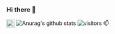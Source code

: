 ### Hi there 👋
![Anurag's github stats](https://github-readme-stats.vercel.app/api?username=jorgemontes)
![visitors](https://visitor-badge.glitch.me/badge?page_id=jorgemontes.visitor-badge)
📫 
<a href="https://t.me/jonorrea">
  <img align="left" alt="Jorge Montes Telegram" width="22px" src="https://cdn.jsdelivr.net/npm/simple-icons@v3/icons/telegram.svg" />
</a>
<!--
**jorgemontes/jorgemontes** is a ✨ _special_ ✨ repository because its `README.md` (this file) appears on your GitHub profile.

Here are some ideas to get you started:

- 🔭 I’m currently working on ...
- 🌱 I’m currently learning ...
- 👯 I’m looking to collaborate on ...
- 🤔 I’m looking for help with ...
- 💬 Ask me about ...
- 📫 How to reach me: ...
- 😄 Pronouns: ...
- ⚡ Fun fact: ...
-->
